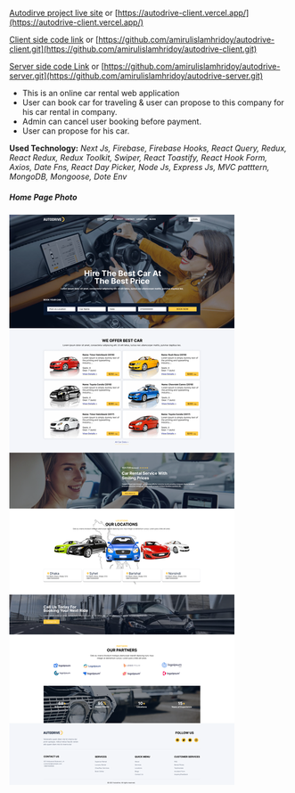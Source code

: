 [Autodirve project live site](https://autodrive-client.vercel.app/) or [https://autodrive-client.vercel.app/](https://autodrive-client.vercel.app/)

[Client side code link](https://github.com/amirulislamhridoy/autodrive-client.git) or [https://github.com/amirulislamhridoy/autodrive-client.git](https://github.com/amirulislamhridoy/autodrive-client.git)

[Server side code Link](https://github.com/amirulislamhridoy/autodrive-server.git) or [https://github.com/amirulislamhridoy/autodrive-server.git](https://github.com/amirulislamhridoy/autodrive-server.git)

- This is an online car rental web application
- User can book car for traveling & user can propose to this company for his car rental in company. 
- Admin can cancel user booking before payment.
- User can propose for his car.

**Used Technology:** *Next Js, Firebase, Firebase Hooks, React Query, Redux, React Redux, Redux Toolkit, Swiper, React Toastify, React Hook Form, Axios, Date Fns, React Day Picker, Node Js, Express Js, MVC patttern, MongoDB, Mongoose, Dote Env*

##### Home Page Photo
![plot](./figmaFiles/figmaPhotos/Home..png)